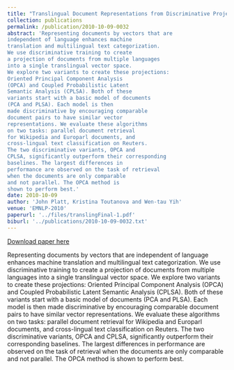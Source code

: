 ```yaml
---
title: "Translingual Document Representations from Discriminative Projections"
collection: publications
permalink: /publication/2010-10-09-0032
abstract: 'Representing documents by vectors that are
independent of language enhances machine
translation and multilingual text categorization.
We use discriminative training to create
a projection of documents from multiple languages
into a single translingual vector space.
We explore two variants to create these projections:
Oriented Principal Component Analysis
(OPCA) and Coupled Probabilistic Latent
Semantic Analysis (CPLSA). Both of these
variants start with a basic model of documents
(PCA and PLSA). Each model is then
made discriminative by encouraging comparable
document pairs to have similar vector
representations. We evaluate these algorithms
on two tasks: parallel document retrieval
for Wikipedia and Europarl documents, and
cross-lingual text classification on Reuters.
The two discriminative variants, OPCA and
CPLSA, significantly outperform their corresponding
baselines. The largest differences in
performance are observed on the task of retrieval
when the documents are only comparable
and not parallel. The OPCA method is
shown to perform best.'
date: 2010-10-09
author: 'John Platt, Kristina Toutanova and Wen-tau Yih'
venue: 'EMNLP-2010'
paperurl: '../files/translingFinal-1.pdf'
biburl: '../publications/2010-10-09-0032.txt'
---
```


<a href='../files/translingFinal-1.pdf'>Download paper here</a>

Representing documents by vectors that are
independent of language enhances machine
translation and multilingual text categorization.
We use discriminative training to create
a projection of documents from multiple languages
into a single translingual vector space.
We explore two variants to create these projections:
Oriented Principal Component Analysis
(OPCA) and Coupled Probabilistic Latent
Semantic Analysis (CPLSA). Both of these
variants start with a basic model of documents
(PCA and PLSA). Each model is then
made discriminative by encouraging comparable
document pairs to have similar vector
representations. We evaluate these algorithms
on two tasks: parallel document retrieval
for Wikipedia and Europarl documents, and
cross-lingual text classification on Reuters.
The two discriminative variants, OPCA and
CPLSA, significantly outperform their corresponding
baselines. The largest differences in
performance are observed on the task of retrieval
when the documents are only comparable
and not parallel. The OPCA method is
shown to perform best.
